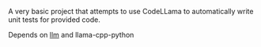 A very basic project that attempts to use CodeLLama to automatically write unit tests for provided code.

Depends on [llm](https://llm.datasette.io/en/stable/) and llama-cpp-python
